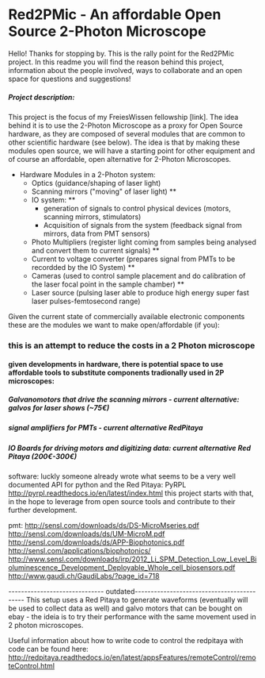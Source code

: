 # Red2PMic - An affordable Open Source 2-Photon Microscope

Hello! Thanks for stopping by. This is the rally point for the Red2PMic project. In this readme you will find the reason behind this project, information about the people involved, ways to collaborate and an open space for questions and suggestions!

##### Project description:
  This project is the focus of my FreiesWissen fellowship [link]. The idea behind it is to use the 2-Photon Microscope as a proxy for Open Source hardware, as they are composed of several modules that are common to other scientific hardware (see below). The idea is that by making these modules open source, we will have a starting point for other equipment and of course an affordable, open alternative for 2-Photon Microscopes.
  
  - Hardware Modules in a 2-Photon system:
      - Optics (guidance/shaping of laser light)
      - Scanning mirrors ("moving" of laser light) **
      - IO system: **
        - generation of signals to control physical devices (motors, scanning mirrors, stimulators)
        - Acquisition of signals from the system (feedback signal from mirrors, data from PMT sensors)
      - Photo Multipliers (register light coming from samples being analysed and convert them to current signals) **
      - Current to voltage converter (prepares signal from PMTs to be recordded by the IO System) **
      - Cameras (used to control sample placement and do calibration of the laser focal point in the sample chamber) **
      - Laser source (pulsing laser able to produce high energy super fast laser pulses-femtosecond range)
      
      
    
   
  Given the current state of commercially available electronic components these are the modules we want to make open/affordable (if you):


### this is an attempt to reduce the costs in a 2 Photon microscope

#### given developments in hardware, there is potential space to use affordable tools to substitute components tradionally used in 2P microscopes:
##### Galvanomotors that drive the scanning mirrors - current alternative: galvos for laser shows (~75€)
##### signal amplifiers for PMTs - current alternative RedPitaya
##### IO Boards for driving motors and digitizing data: current alternative Red Pitaya (200€-300€)



software:
luckly someone already wrote what seems to be a very well documented API for python and the Red Pitaya: PyRPL http://pyrpl.readthedocs.io/en/latest/index.html
this project starts with that, in the hope to leverage from open source tools and contribute to their further development.


pmt:
http://sensl.com/downloads/ds/DS-MicroMseries.pdf
http://sensl.com/downloads/ds/UM-MicroM.pdf
http://sensl.com/downloads/ds/APP-Biophotonics.pdf
http://sensl.com/applications/biophotonics/
http://www.sensl.com/downloads/irp/2012_Li_SPM_Detection_Low_Level_Bioluminescence_Development_Deployable_Whole_cell_biosensors.pdf
http://www.gaudi.ch/GaudiLabs/?page_id=718



------------------------------ outdated-------------------------------------------
This setup uses a Red Pitaya to generate waveforms (eventually will be used to collect data as well) and galvo motors that can be bought on ebay - the ideia is to try their performance with the same movement used in 2 photon microscopes.



Useful information about how to write code to control the redpitaya with code can be found here:
http://redpitaya.readthedocs.io/en/latest/appsFeatures/remoteControl/remoteControl.html



